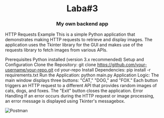 <h1 align="center">Laba#3</h1>
<h3 align="center">My own backend app</h3>

HTTP Requests Example
This is a simple Python application that demonstrates making HTTP requests to retrieve and display images. The application uses the Tkinter library for the GUI and makes use of the requests library to fetch images from various APIs.

Prerequisites
Python installed (version 3.x recommended)
Setup and Configuration
Clone the Repository:
git clone https://github.com/your-username/your-repo.git
cd your-repo
Install Dependencies:
pip install -r requirements.txt
Run the Application:
python main.py
Application Logic:
The main window displays three buttons: "CAT," "DOG," and "FOX."
Each button triggers an HTTP request to a different API that provides random images of cats, dogs, and foxes.
The "Exit" button closes the application.
Error Handling
If an error occurs during the HTTP request or image processing, an error message is displayed using Tkinter's messagebox.

![Postman](https://documenter.getpostman.com/view/31400045/2s9YeD9DRu)